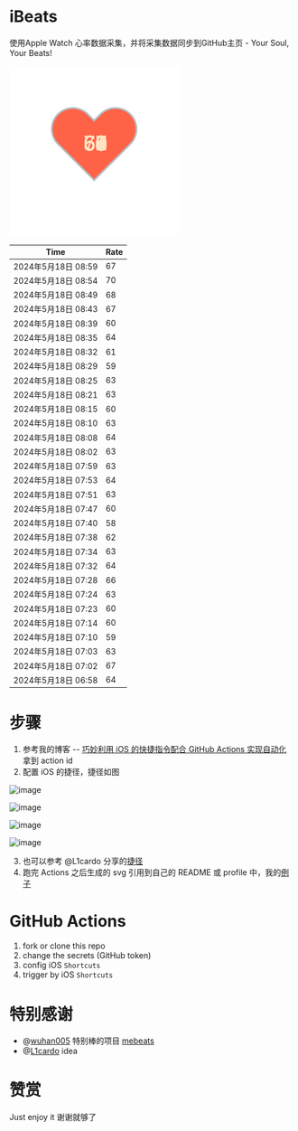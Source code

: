 # iBeats
使用Apple Watch 心率数据采集，并将采集数据同步到GitHub主页 - Your Soul, Your Beats!

![](./files/heart.svg)

<!--START_SECTION:my_heart_rate-->
| Time | Rate | 
 | ---- | ---- | 
| 2024年5月18日 08:59 | 67 |
| 2024年5月18日 08:54 | 70 |
| 2024年5月18日 08:49 | 68 |
| 2024年5月18日 08:43 | 67 |
| 2024年5月18日 08:39 | 60 |
| 2024年5月18日 08:35 | 64 |
| 2024年5月18日 08:32 | 61 |
| 2024年5月18日 08:29 | 59 |
| 2024年5月18日 08:25 | 63 |
| 2024年5月18日 08:21 | 63 |
| 2024年5月18日 08:15 | 60 |
| 2024年5月18日 08:10 | 63 |
| 2024年5月18日 08:08 | 64 |
| 2024年5月18日 08:02 | 63 |
| 2024年5月18日 07:59 | 63 |
| 2024年5月18日 07:53 | 64 |
| 2024年5月18日 07:51 | 63 |
| 2024年5月18日 07:47 | 60 |
| 2024年5月18日 07:40 | 58 |
| 2024年5月18日 07:38 | 62 |
| 2024年5月18日 07:34 | 63 |
| 2024年5月18日 07:32 | 64 |
| 2024年5月18日 07:28 | 66 |
| 2024年5月18日 07:24 | 63 |
| 2024年5月18日 07:23 | 60 |
| 2024年5月18日 07:14 | 60 |
| 2024年5月18日 07:10 | 59 |
| 2024年5月18日 07:03 | 63 |
| 2024年5月18日 07:02 | 67 |
| 2024年5月18日 06:58 | 64 |

<!--END_SECTION:my_heart_rate-->

# 步骤
1. 参考我的博客 -- [巧妙利用 iOS 的快捷指令配合 GitHub Actions 实现自动化](https://github.com/yihong0618/gitblog/issues/198) 拿到 action id
2. 配置 iOS 的捷径，捷径如图

![image](https://user-images.githubusercontent.com/15976103/122154218-0db0b480-ce97-11eb-93bb-5aec07c558dc.png)

![image](https://user-images.githubusercontent.com/15976103/122154236-186b4980-ce97-11eb-8e4b-70551a0391ae.png)

![image](https://user-images.githubusercontent.com/15976103/122154268-2d47dd00-ce97-11eb-902e-3acf292265a9.png)

![image](https://user-images.githubusercontent.com/15976103/122174055-fa144680-ceb4-11eb-9be2-3eb83cd516f7.png)

3. 也可以参考 @L1cardo 分享的[捷径](https://www.icloud.com/shortcuts/6ab6047b459c41ad822ad6b94b1c03d4)
4. 跑完 Actions 之后生成的 svg 引用到自己的 README 或 profile 中，我的[例子](https://github.com/yihong0618) 

# GitHub Actions

1. fork or clone this repo
2. change the secrets (GitHub token)
3. config iOS `Shortcuts` 
4. trigger by iOS `Shortcuts`

# 特别感谢
- @[wuhan005](https://github.com/wuhan005) 特别棒的项目 [mebeats](https://github.com/wuhan005/mebeats)
- @[L1cardo](https://github.com/L1cardo) idea

# 赞赏
Just enjoy it
谢谢就够了
